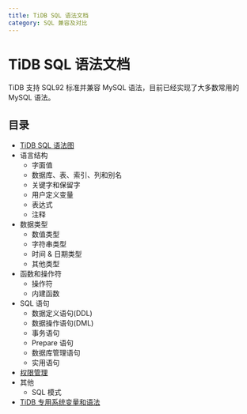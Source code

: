 ```yaml
---
title: TiDB SQL 语法文档
category: SQL 兼容及对比
---
```


# TiDB SQL 语法文档

TiDB 支持 SQL92 标准并兼容 MySQL 语法，目前已经实现了大多数常用的 MySQL 语法。

## 目录

+ [TiDB SQL 语法图](https://pingcap.github.io/sqlgram/)
+ 语言结构
    - 字面值
    - 数据库、表、索引、列和别名
    - 关键字和保留字
    - 用户定义变量
    - 表达式
    - 注释
+ 数据类型
    - 数值类型
    - 字符串类型
    - 时间 & 日期类型
    - 其他类型
+ 函数和操作符
    - 操作符
    - 内建函数
+ SQL 语句
    - 数据定义语句(DDL)
    - 数据操作语句(DML)
    - 事务语句
    - Prepare 语句
    - 数据库管理语句
    - 实用语句
+ [权限管理](privilege.md)
+ 其他
    - SQL 模式
+ [TiDB 专用系统变量和语法](tidb-specific.md)
